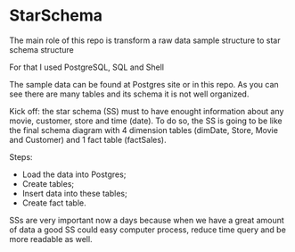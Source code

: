 # StarSchema

The main role of this repo is transform a raw data sample structure to star schema structure

For that I used PostgreSQL, SQL and Shell

The sample data can be found at Postgres site or in this repo. As you can see there are many tables and its schema it is not 
well organized.

Kick off: the star schema (SS) must to have enought information about any movie, customer, store and time (date). To do so, the
SS is going to be like the final schema diagram with 4 dimension tables (dimDate, Store, Movie and Customer) and 1 fact table (factSales).

Steps: 
  - Load the data into Postgres;
  - Create tables;
  - Insert data into these tables;
  - Create fact table.
  
SSs are very important now a days because when we have a great amount of data a good SS could easy computer process, reduce time query and be more readable as well.
